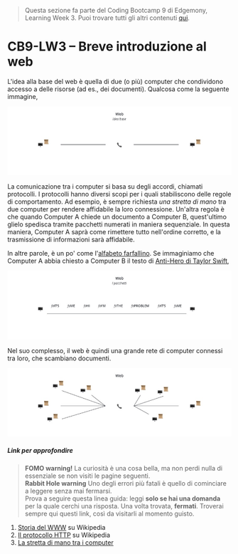 > Questa sezione fa parte del Coding Bootcamp 9 di Edgemony, Learning Week 3. Puoi trovare tutti gli altri contenuti [qui](../lw_03/README.md).

# CB9-LW3 – Breve introduzione al web

L'idea alla base del web è quella di due (o più) computer che condividono accesso a delle risorse (ad es., dei documenti). Qualcosa come la seguente immagine,

![](../images/lw_03-the-web.jpg)

La comunicazione tra i computer si basa su degli accordi, chiamati protocolli. I protocolli hanno diversi scopi per i quali stabiliscono delle regole di comportamento. Ad esempio, è sempre richiesta _una stretta di mano_ tra due computer per rendere affidabile la loro connessione. Un'altra regola è che quando Computer A chiede un documento a Computer B, quest'ultimo glielo spedisca tramite pacchetti numerati in maniera sequenziale. In questa maniera, Computer A saprà come rimettere tutto nell'ordine corretto, e la trasmissione di informazioni sarà affidabile.

In altre parole, è un po' come l'[alfabeto farfallino](https://it.wikipedia.org/wiki/Alfabeto_farfallino). Se immaginiamo che Computer A abbia chiesto a Computer B il testo di [Anti-Hero di Taylor Swift](https://it.wikipedia.org/wiki/Anti-Hero),

![](../images/lw_03-the-web-packages.jpg)

Nel suo complesso, il web è quindi una grande rete di computer connessi tra loro, che scambiano documenti.

![](../images/lw_03-the-web-ii.jpg)

##### Link per approfondire

> **FOMO warning!** La curiosità è una cosa bella, ma non perdi nulla di essenziale se non visiti le pagine seguenti. <br /> **Rabbit Hole warning**
> Uno degli errori più fatali è quello di cominciare a leggere senza mai fermarsi. <br /> Prova a seguire questa linea guida:
> leggi **solo se hai una domanda** per la quale cerchi una risposta. Una volta trovata, **fermati**.
> Troverai sempre qui questi link, così da visitarli al momento guisto.

1. [Storia del WWW](https://it.wikipedia.org/wiki/Storia_del_World_Wide_Web) su Wikipedia
1. [Il protocollo HTTP](https://it.wikipedia.org/wiki/Hypertext_Transfer_Protocol) su Wikipedia
1. [La stretta di mano tra i computer](https://it.wikipedia.org/wiki/Transmission_Control_Protocol#Apertura_di_una_connessione_-_Three-way_handshake)
